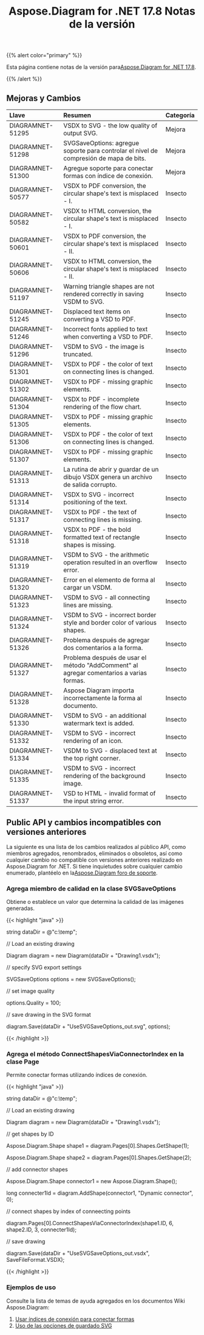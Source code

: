 ﻿---
title: Aspose.Diagram for .NET 17.8 Notas de la versión
type: docs
weight: 50
url: /es/net/aspose-diagram-for-net-17-8-release-notes/
---
{{% alert color="primary" %}} 

 Esta página contiene notas de la versión para[Aspose.Diagram for .NET 17.8](https://www.nuget.org/packages/Aspose.Diagram/17.8.0).

{{% /alert %}} 
## **Mejoras y Cambios**

|**Llave**|**Resumen**|**Categoría**|
|:- |:- |:- |
|DIAGRAMNET-51295|VSDX to SVG - the low quality of output SVG.|Mejora|
|DIAGRAMNET-51298|SVGSaveOptions: agregue soporte para controlar el nivel de compresión de mapa de bits.|Mejora|
|DIAGRAMNET-51300|Agregue soporte para conectar formas con índice de conexión.|Mejora|
|DIAGRAMNET-50577|VSDX to PDF conversion, the circular shape's text is misplaced - I.|Insecto|
|DIAGRAMNET-50582|VSDX to HTML conversion, the circular shape's text is misplaced - I.|Insecto|
|DIAGRAMNET-50601|VSDX to PDF conversion, the circular shape's text is misplaced - II.|Insecto|
|DIAGRAMNET-50606|VSDX to HTML conversion, the circular shape's text is misplaced - II.|Insecto|
|DIAGRAMNET-51197|Warning triangle shapes are not rendered correctly in saving VSDM to SVG.|Insecto|
|DIAGRAMNET-51245|Displaced text items on converting a VSD to PDF.|Insecto|
|DIAGRAMNET-51246|Incorrect fonts applied to text when converting a VSD to PDF.|Insecto|
|DIAGRAMNET-51296|VSDM to SVG - the image is truncated.|Insecto|
|DIAGRAMNET-51301|VSDX to PDF - the color of text on connecting lines is changed.|Insecto|
|DIAGRAMNET-51302|VSDX to PDF - missing graphic elements.|Insecto|
|DIAGRAMNET-51304|VSDX to PDF - incomplete rendering of the flow chart.|Insecto|
|DIAGRAMNET-51305|VSDX to PDF - missing graphic elements.|Insecto|
|DIAGRAMNET-51306|VSDX to PDF - the color of text on connecting lines is changed.|Insecto|
|DIAGRAMNET-51307|VSDX to PDF - missing graphic elements.|Insecto|
|DIAGRAMNET-51313|La rutina de abrir y guardar de un dibujo VSDX genera un archivo de salida corrupto.|Insecto|
|DIAGRAMNET-51314|VSDX to SVG - incorrect positioning of the text.|Insecto|
|DIAGRAMNET-51317|VSDX to PDF - the text of connecting lines is missing.|Insecto|
|DIAGRAMNET-51318|VSDX to PDF - the bold formatted text of rectangle shapes is missing.|Insecto|
|DIAGRAMNET-51319|VSDM to SVG - the arithmetic operation resulted in an overflow error.|Insecto|
|DIAGRAMNET-51320|Error en el elemento de forma al cargar un VSDM.|Insecto|
|DIAGRAMNET-51323|VSDM to SVG - all connecting lines are missing.|Insecto|
|DIAGRAMNET-51324|VSDM to SVG - incorrect border style and border color of various shapes.|Insecto|
|DIAGRAMNET-51326|Problema después de agregar dos comentarios a la forma.|Insecto|
|DIAGRAMNET-51327|Problema después de usar el método "AddComment" al agregar comentarios a varias formas.|Insecto|
|DIAGRAMNET-51328|Aspose Diagram importa incorrectamente la forma al documento.|Insecto|
|DIAGRAMNET-51330|VSDM to SVG - an additional watermark text is added.|Insecto|
|DIAGRAMNET-51332|VSDM to SVG - incorrect rendering of an icon.|Insecto|
|DIAGRAMNET-51334|VSDM to SVG - displaced text at the top right corner.|Insecto|
|DIAGRAMNET-51335|VSDM to SVG - incorrect rendering of the background image.|Insecto|
|DIAGRAMNET-51337|VSD to HTML - invalid format of the input string error.|Insecto|
## **Public API y cambios incompatibles con versiones anteriores**
La siguiente es una lista de los cambios realizados al público API, como miembros agregados, renombrados, eliminados o obsoletos, así como cualquier cambio no compatible con versiones anteriores realizado en Aspose.Diagram for .NET. Si tiene inquietudes sobre cualquier cambio enumerado, plantéelo en la[Aspose.Diagram foro de soporte](https://forum.aspose.com/c/diagram/17).
### **Agrega miembro de calidad en la clase SVGSaveOptions**
Obtiene o establece un valor que determina la calidad de las imágenes generadas.

{{< highlight "java" >}}

 string dataDir = @"c:\temp\";

// Load an existing drawing

Diagram diagram = new Diagram(dataDir + "Drawing1.vsdx");

// specify SVG export settings

SVGSaveOptions options = new SVGSaveOptions();

// set image quality

options.Quality = 100;

// save drawing in the SVG format

diagram.Save(dataDir + "UseSVGSaveOptions_out.svg", options);

{{< /highlight >}}
### **Agrega el método ConnectShapesViaConnectorIndex en la clase Page**
Permite conectar formas utilizando índices de conexión.

{{< highlight "java" >}}

 string dataDir = @"c:\temp\";

// Load an existing drawing

Diagram diagram = new Diagram(dataDir + "Drawing1.vsdx");

// get shapes by ID

Aspose.Diagram.Shape shape1 = diagram.Pages[0].Shapes.GetShape(1);

Aspose.Diagram.Shape shape2 = diagram.Pages[0].Shapes.GetShape(2);

// add connector shapes

Aspose.Diagram.Shape connector1 = new Aspose.Diagram.Shape();

long connecter1Id = diagram.AddShape(connector1, "Dynamic connector", 0);

// connect shapes by index of conneecting points

diagram.Pages[0].ConnectShapesViaConnectorIndex(shape1.ID, 6, shape2.ID, 3, connecter1Id);

// save drawing

diagram.Save(dataDir + "UseSVGSaveOptions_out.vsdx", SaveFileFormat.VSDX);

{{< /highlight >}}
### **Ejemplos de uso**
Consulte la lista de temas de ayuda agregados en los documentos Wiki Aspose.Diagram:

1. [Usar índices de conexión para conectar formas](https://docs.aspose.com/diagram/net/add-retrieve-copy-and-read-visio-shape-data/#use-connection-indexes-to-connect-shapes)
1. [Uso de las opciones de guardado SVG](https://docs.aspose.com/diagram/net/save-visio-document/)
